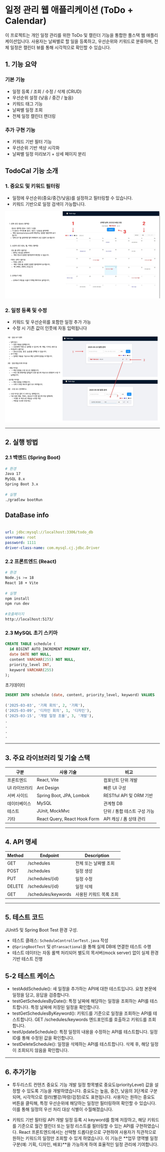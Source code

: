 # 일정 관리 웹 애플리케이션 (ToDo + Calendar)

이 프로젝트는 개인 일정 관리를 위한 ToDo 및 캘린더 기능을 통합한 풀스택 웹 애플리케이션입니다. 사용자는 날짜별로 할 일을 등록하고, 우선순위와 키워드로 분류하며, 전체 일정은 캘린더 뷰를 통해 시각적으로 확인할 수 있습니다.

## 1. 기능 요약

### 기본 기능

- 일정 등록 / 조회 / 수정 / 삭제 (CRUD)
- 우선순위 설정 (낮음 / 중간 / 높음)
- 키워드 태그 기능
- 날짜별 일정 조회
- 전체 일정 캘린더 렌더링

### 추가 구현 기능

- 키워드 기반 필터 기능
- 우선순위 기반 색상 시각화
- 날짜별 일정 미리보기 + 상세 페이지 분리

## TodoCal 기능 소개

### 1. 중요도 및 키워드 필터링
- 일정에 우선순위(중요/중간/낮음)를 설정하고 필터링할 수 있습니다.
- 키워드 기반으로 일정 검색이 가능합니다.

![중요도 필터링](./assets/todo1.jpg.jpg)

### 2. 일정 등록 및 수정
- 키워드 및 우선순위를 포함한 일정 추가 가능
- 수정 시 기존 값이 인풋에 자동 입력됩니다

![일정 수정](./assets/todo2_png.jpg)

---

## 2. 실행 방법

### 2.1 백엔드 (Spring Boot)

```bash
# 환경
Java 17
MySQL 8.x
Spring Boot 3.x

# 실행
./gradlew bootRun
```
## DataBase info

```yml

url: jdbc:mysql://localhost:3306/todo_db
username: root
password: 1111
driver-class-name: com.mysql.cj.jdbc.Driver
```

### 2.2 프론트엔드 (React)

```bash
# 환경
Node.js >= 18
React 18 + Vite

# 실행
npm install
npm run dev

#호출페이지
http://localhost:5173/
```

### 2.3 MySQL 초기 스키마

```sql
CREATE TABLE schedule (
  id BIGINT AUTO_INCREMENT PRIMARY KEY,
  date DATE NOT NULL,
  content VARCHAR(255) NOT NULL,
  priority_level INT,
  keyword VARCHAR(255)
);
```

초기데이터

```sql
INSERT INTO schedule (date, content, priority_level, keyword) VALUES

('2025-03-03', '기획 회의', 2, '기획'),
('2025-03-09', '디자인 회의', 1, '디자인'),
('2025-03-15', '개발 일정 조율', 3, '개발'),
.
.
.
.
```

---

## 3. 주요 라이브러리 및 기술 스택

| 구분          | 사용 기술                | 비고                         |
| ------------- | ------------------------ | ---------------------------- |
| 프론트엔드    | React, Vite     | 컴포넌트 단위 개발           |
| UI 라이브러리 | Ant Design               | 빠른 UI 구성                 |
| 서버 사이드   | Spring Boot, JPA, Lombok | RESTful API 및 ORM 기반      |
| 데이터베이스  | MySQL                    | 관계형 DB                    |
| 테스트        | JUnit, MockMvc           | 단위 / 통합 테스트 구성 가능 |
| 기타          | React Query, React Hook Form   | API 캐싱 / 폼 상태 관리    |

---

## 4. API 명세


| Method | Endpoint            | Description             |
| ------ | ------------------- | ----------------------- |
| GET    | /schedules          | 전체 또는 날짜별 조회   |
| POST   | /schedules          | 일정 생성               |
| PUT    | /schedules/{id}     | 일정 수정               |
| DELETE | /schedules/{id}     | 일정 삭제               |
| GET    | /schedules/keywords | 사용된 키워드 목록 조회 |

---

## 5. 테스트 코드

JUnit5 및 Spring Boot Test 환경 구성.

- 테스트 클래스: `ScheduleControllerTest.java` 작성
- `@SpringBootTest` 및 `@Transactional`을 통해 실제 DB에 연결한 테스트 수행
- 테스트 데이터는 자동 롤백 처리되어 별도의 목서버(mock server) 없이 실제 환경 기반 테스트 진행

## 5-2 테스트 케이스

- testAddSchedule(): 새 일정을 추가하는 API에 대한 테스트입니다. 요청 본문에 일정을 담고, 응답을 검증합니다.
- testGetSchedulesByDate(): 특정 날짜에 해당하는 일정을 조회하는 API를 테스트합니다. 특정 날짜에 저장된 일정을 확인합니다.
- testGetSchedulesByKeyword(): 키워드를 기준으로 일정을 조회하는 API를 테스트합니다. GET /schedules/keywords 엔드포인트를 호출하고 키워드를 조회합니다.
- testUpdateSchedule(): 특정 일정의 내용을 수정하는 API를 테스트합니다. 일정 ID를 통해 수정된 값을 확인합니다.
- testDeleteSchedule(): 일정을 삭제하는 API를 테스트합니다. 삭제 후, 해당 일정이 조회되지 않음을 확인합니다.

---

## 6. 추가기능

- 투두리스트 컨텐츠 중요도 기능 개발
일정 항목별로 중요도(priorityLevel) 값을 설정할 수 있도록 기능을 개발하였습니다.
중요도는 높음, 중간, 낮음의 3단계로 구분되며, 시각적으로 컬러(빨강/파랑/검정)로도 표현됩니다.
사용자는 원하는 중요도 버튼을 클릭해, 특정 우선순위에 해당하는 일정만 필터링하여 확인할 수 있습니다. 이를 통해 일정의 우선 처리 대상 식별이 수월해졌습니다.

- 키워드 기반 필터링 API 개발
일정 등록 시 keyword를 함께 저장하고, 해당 키워드를 기준으로 월간 캘린더 또는 일정 리스트를 필터링할 수 있는 API를 구현하였습니다.
React 프론트엔드에서는 선택형 드롭다운으로 구현하여 사용자가 직관적으로 원하는 키워드의 일정만 조회할 수 있게 하였습니다.
이 기능은 **업무 영역별 일정 구분(예: 기획, 디자인, 배포)**을 가능하게 하여 효율적인 일정 관리에 기여합니다.
